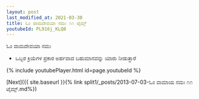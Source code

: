 ```yaml
---
layout: post
last_modified_at: 2021-03-30
title: ಓಂ ವಾಮದೇವಯಾ ನಮಃ ೧೧ ಟೈಮ್ಸ್
youtubeId: PL916j_KLQ8
---
```

 
 
 ಓಂ ವಾಮದೇವಯಾ ನಮಃ  
 
 -  ಒಬ್ಬರ ಕ್ರಿಯೆಗಳ ಪ್ರಕಾರ ಅರ್ಹವಾದ ಬಹುಮಾನವನ್ನು ಯಾರು ನೀಡುತ್ತಾರೆ 
 
  
 
  
 
 
 
 
 
 


{% include youtubePlayer.html id=page.youtubeId %}
 
[Next]({{ site.baseurl }}{% link  split1/_posts/2013-07-03-ಓಂ ವಾಮಾಯ ನಮಃ ೧೧ ಟೈಮ್ಸ್.md%})
 
